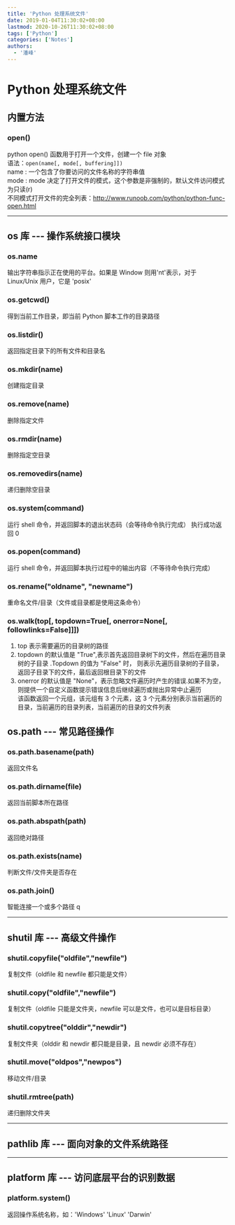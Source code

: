 ```yaml
---
title: 'Python 处理系统文件'
date: 2019-01-04T11:30:02+08:00
lastmod: 2020-10-26T11:30:02+08:00
tags: ['Python']
categories: ['Notes']
authors:
  - '潘峰'
---
```


# Python 处理系统文件

## 内置方法

### open()

python open() 函数用于打开一个文件，创建一个 file 对象<br/>
语法：`open(name[, mode[, buffering]])`<br/>
name : 一个包含了你要访问的文件名称的字符串值<br/>
mode : mode 决定了打开文件的模式，这个参数是非强制的，默认文件访问模式为只读(r)<br/>
不同模式打开文件的完全列表：http://www.runoob.com/python/python-func-open.html

---

## os 库 --- 操作系统接口模块

### os.name

输出字符串指示正在使用的平台。如果是 Window 则用'nt'表示，对于 Linux/Unix 用户，它是 'posix'

### os.getcwd()

得到当前工作目录，即当前 Python 脚本工作的目录路径

### os.listdir()

返回指定目录下的所有文件和目录名

### os.mkdir(name)

创建指定目录

### os.remove(name)

删除指定文件

### os.rmdir(name)

删除指定空目录

### os.removedirs(name)

递归删除空目录

### os.system(command)

运行 shell 命令，并返回脚本的退出状态码（会等待命令执行完成）
执行成功返回 0

### os.popen(command)

运行 shell 命令，并返回脚本执行过程中的输出内容（不等待命令执行完成）

### os.rename("oldname", "newname")

重命名文件/目录（文件或目录都是使用这条命令）

### os.walk(top[, topdown=True[, onerror=None[, followlinks=False]]])

1. top 表示需要遍历的目录树的路径<br/>
2. topdown 的默认值是 "True",表示首先返回目录树下的文件，然后在遍历目录树的子目录 .Topdown 的值为 "False" 时，
   则表示先遍历目录树的子目录，返回子目录下的文件，最后返回根目录下的文件<br/>
3. onerror 的默认值是 "None"，表示忽略文件遍历时产生的错误.如果不为空，则提供一个自定义函数提示错误信息后继续遍历或抛出异常中止遍历<br/>
   该函数返回一个元组，该元组有 3 个元素，这 3 个元素分别表示当前遍历的目录，当前遍历的目录列表，当前遍历的目录的文件列表

## os.path --- 常见路径操作

### os.path.basename(path)

返回文件名

### os.path.dirname(**file**)

返回当前脚本所在路径

### os.path.abspath(path)

返回绝对路径

### os.path.exists(name)

判断文件/文件夹是否存在

### os.path.join()

智能连接一个或多个路径 q

---

## shutil 库 --- 高级文件操作

### shutil.copyfile("oldfile","newfile")

复制文件（oldfile 和 newfile 都只能是文件）

### shutil.copy("oldfile","newfile")

复制文件（oldfile 只能是文件夹，newfile 可以是文件，也可以是目标目录）

### shutil.copytree("olddir","newdir")

复制文件夹（olddir 和 newdir 都只能是目录，且 newdir 必须不存在）

### shutil.move("oldpos","newpos")

移动文件/目录

### shutil.rmtree(path)

递归删除文件夹

---

## pathlib 库 --- 面向对象的文件系统路径

---

## platform 库 --- 访问底层平台的识别数据

### platform.system()

返回操作系统名称，如：'Windows' 'Linux' 'Darwin'

